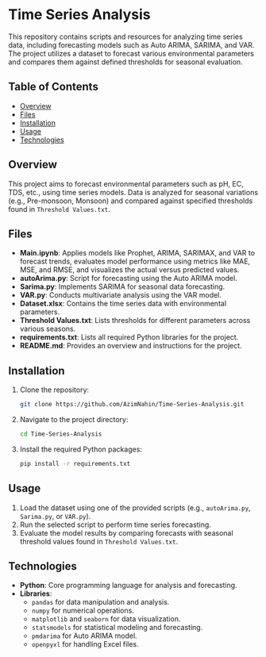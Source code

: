 # Time Series Analysis

This repository contains scripts and resources for analyzing time series data, including forecasting models such as Auto ARIMA, SARIMA, and VAR. The project utilizes a dataset to forecast various environmental parameters and compares them against defined thresholds for seasonal evaluation.

## Table of Contents
- [Overview](#overview)
- [Files](#files)
- [Installation](#installation)
- [Usage](#usage)
- [Technologies](#technologies)

## Overview
This project aims to forecast environmental parameters such as pH, EC, TDS, etc., using time series models. Data is analyzed for seasonal variations (e.g., Pre-monsoon, Monsoon) and compared against specified thresholds found in `Threshold Values.txt`.

## Files
- **Main.ipynb**: Applies models like Prophet, ARIMA, SARIMAX, and VAR to forecast trends, evaluates model performance using metrics like MAE, MSE, and RMSE, and visualizes the actual versus predicted values.
- **autoArima.py**: Script for forecasting using the Auto ARIMA model.
- **Sarima.py**: Implements SARIMA for seasonal data forecasting.
- **VAR.py**: Conducts multivariate analysis using the VAR model.
- **Dataset.xlsx**: Contains the time series data with environmental parameters.
- **Threshold Values.txt**: Lists thresholds for different parameters across various seasons.
- **requirements.txt**: Lists all required Python libraries for the project.
- **README.md**: Provides an overview and instructions for the project.

## Installation
1. Clone the repository:
   ```bash
   git clone https://github.com/AzimNahin/Time-Series-Analysis.git
2. Navigate to the project directory:
   ```bash
   cd Time-Series-Analysis
3. Install the required Python packages:
   ```bash
   pip install -r requirements.txt

## Usage
1. Load the dataset using one of the provided scripts (e.g., `autoArima.py`, `Sarima.py`, or `VAR.py`).
2. Run the selected script to perform time series forecasting.
3. Evaluate the model results by comparing forecasts with seasonal threshold values found in `Threshold Values.txt`.

## Technologies
- **Python**: Core programming language for analysis and forecasting.
- **Libraries**: 
  - `pandas` for data manipulation and analysis.
  - `numpy` for numerical operations.
  - `matplotlib` and `seaborn` for data visualization.
  - `statsmodels` for statistical modeling and forecasting.
  - `pmdarima` for Auto ARIMA model.
  - `openpyxl` for handling Excel files.

